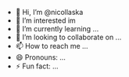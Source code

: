 - 👋 Hi, I’m @nicollaska
- 👀 I’m interested im
- 🌱 I’m currently learning ...
- 💞️ I’m looking to collaborate on ...
- 📫 How to reach me ...
- 😄 Pronouns: ...
- ⚡ Fun fact: ...

<!---
nicollaska/nicollaska is a ✨ special ✨ repository because its `README.md` (this file) appears on your GitHub profile.
You can click the Preview link to take a look at your changes.
--->
